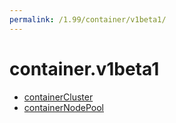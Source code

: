 ```yaml
---
permalink: /1.99/container/v1beta1/
---
```


# container.v1beta1



* [containerCluster](containerCluster.md)
* [containerNodePool](containerNodePool.md)